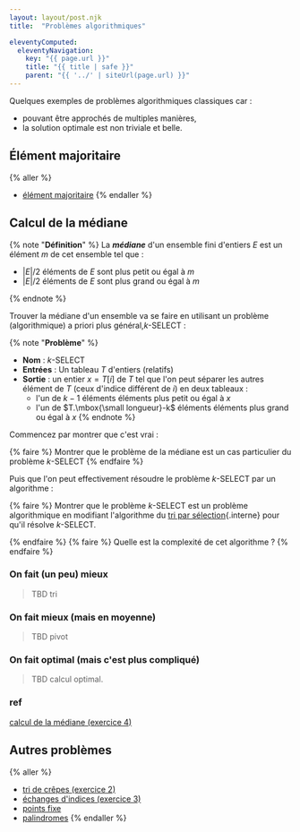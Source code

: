 ```yaml
---
layout: layout/post.njk 
title:  "Problèmes algorithmiques"

eleventyComputed:
  eleventyNavigation:
    key: "{{ page.url }}"
    title: "{{ title | safe }}"
    parent: "{{ '../' | siteUrl(page.url) }}"
---
```


Quelques exemples de problèmes algorithmiques classiques car :

- pouvant être approchés de multiples manières,
- la solution optimale est non triviale et belle.

## Élément majoritaire

{% aller %}

- [élément majoritaire](/enseignements/MPCI/programmation-algorithmes/annales/2023-2024/ds-1/ds1_2023_2024.pdf)
{% endaller %}

## Calcul de la médiane

{% note "**Définition**" %}
La **_médiane_** d'un ensemble fini d'entiers $E$ est un élément $m$ de cet ensemble tel que :

- $\vert E \vert / 2$ éléments de $E$ sont plus petit ou égal à $m$
- $\vert E \vert / 2$ éléments de $E$ sont plus grand ou égal à $m$

{% endnote %}

Trouver la médiane d'un ensemble va se faire en utilisant un problème (algorithmique) a priori plus général,$k$-SELECT :

{% note "**Problème**" %}

- **Nom** : $k$-SELECT
- **Entrées** : Un tableau $T$ d'entiers (relatifs)
- **Sortie** : un entier $x=T[i]$ de $T$ tel que l'on peut séparer les autres élément de $T$ (ceux d'indice différent de $i$) en deux tableaux :
  - l'un de $k-1$ éléments éléments plus petit ou égal à $x$
  - l'un de $T.\mbox{\small longueur}-k$ éléments éléments plus grand ou égal à $x$
{% endnote %}

Commencez par montrer que c'est vrai :

{% faire %}
Montrer que le problème de la médiane est un cas particulier du problème $k$-SELECT
{% endfaire %}

Puis que l'on peut effectivement résoudre le problème $k$-SELECT par un algorithme :

{% faire %}
Montrer que le problème $k$-SELECT est un problème algorithmique en modifiant l'algorithme du [tri par sélection](../problème-tris/algorithme-sélection/){.interne} pour qu'il résolve $k$-SELECT.

{% endfaire %}
{% faire %}
Quelle est la complexité de cet algorithme ?
{% endfaire %}

### On fait (un peu) mieux

> TBD tri

### On fait mieux (mais en moyenne)

> TBD pivot

### On fait optimal (mais c'est plus compliqué)

> TBD calcul optimal.

### ref

[calcul de la médiane (exercice 4)](/enseignements/MPCI/programmation-algorithmes/annales/2020-2021/mpci_et_2020_2021.pdf)

## Autres problèmes

{% aller %}

- [tri de crêpes (exercice 2)](/enseignements/MPCI/programmation-algorithmes/annales/2021-2022/ds_1_2021_2022.pdf)
- [échanges d'indices (exercice 3)](/enseignements/MPCI/programmation-algorithmes/annales/2021-2022/ds_1_2021_2022.pdf)
- [points fixe](/enseignements/MPCI/programmation-algorithmes/annales/2024-2025/dm-doublons/)
- [palindromes](/enseignements/MPCI/programmation-algorithmes/annales/2023-2024/palindromes/)
{% endaller %}

